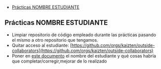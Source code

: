 - [Prácticas NOMBRE ESTUDIANTE](#prácticas-nombre-estudiante)

## Prácticas NOMBRE ESTUDIANTE

* Limpiar repositorio de código empleado durante las prácticas pasando el mismo a otro repositorio que tengamos.
* Quitar acceso al estudiante: [https://github.com/orgs/kaizten/outside-collaborators](https://github.com/orgs/kaizten/outside-collaborators)
* Poner en [este documento](https://docs.google.com/document/d/1TUkQCx-dI1azTdgBgUviCwgdd2FMRNrHew7a1r37dWI/edit) el nombre del estudiante y qué cosas habría que completar/corregir,mejorar de lo realizado